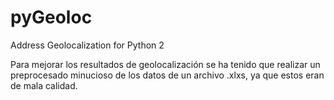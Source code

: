 pyGeoloc
========

Address Geolocalization for Python 2

Para mejorar los resultados de geolocalización se ha tenido que realizar un preprocesado minucioso de los datos de un archivo .xlxs, ya que estos eran de mala calidad.
